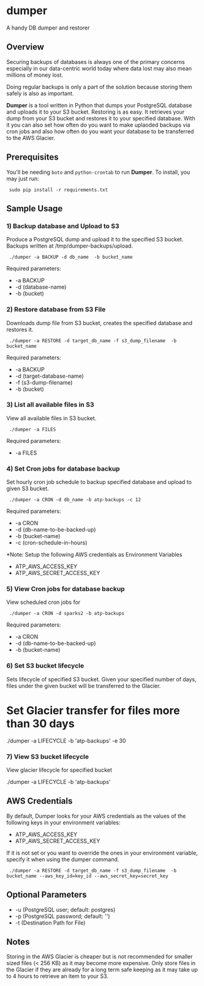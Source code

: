 # dumper
A handy DB dumper and restorer

## Overview
Securing backups of databases is always one of the primary concerns especially in our data-centric world today where data lost may also mean millions of money lost.

Doing regular backups is only a part of the solution because storing them safely is also as important. 

__Dumper__ is a tool written in Python that dumps your PostgreSQL database and uploads it to your S3 bucket. Restoring is as easy. It retrieves your dump from your S3 bucket and restores it to your specified database. With it you can also set how often do you want to make uplaoded backups via cron jobs and also how often do you want your database to be transferred to the AWS Glacier.


## Prerequisites
You'll be needing `boto` and `python-crontab` to run __Dumper__. To install, you may just run:
  
     sudo pip install -r requirements.txt

## Sample Usage

### 1) Backup database and Upload to S3
Produce a PostgreSQL dump and upload it to the specified S3 bucket. Backups written at /tmp/dumper-backups/upload.

     ./dumper -a BACKUP -d db_name  -b bucket_name
     
Required parameters:

* -a BACKUP
* -d (database-name)
* -b (bucket)
 


     
### 2) Restore database from S3 File
Downloads dump file from S3 bucket, creates the specified database and restores it.

     ./dumper -a RESTORE -d target_db_name -f s3_dump_filename  -b bucket_name
     
     
Required parameters:

* -a BACKUP
* -d (target-database-name)
* -f (s3-dump-filename)
* -b (bucket)

### 3) List all available files in S3
View all available files in S3 bucket.

     ./dumper -a FILES
     
Required parameters:

* -a FILES

### 4) Set Cron jobs for database backup
Set hourly cron job schedule to backup specified database and upload to given S3 bucket.

     ./dumper -a CRON -d db_name -b atp-backups -c 12
     
Required parameters:

* -a CRON
* -d (db-name-to-be-backed-up)
* -b (bucket-name)
* -c (cron-schedule-in-hours)

*Note: Setup the following AWS credentials as Environment Variables

* ATP_AWS_ACCESS_KEY
* ATP_AWS_SECRET_ACCESS_KEY



### 5) View Cron jobs for database backup
View scheduled cron jobs for 

     ./dumper -a CRON -d sparks2 -b atp-backups
     
Required parameters:

* -a CRON
* -d (db-name-to-be-backed-up)
* -b (bucket-name)


### 6) Set S3 bucket lifecycle
Sets lifecycle of specified S3 bucket. Given your specified number of days, files under the given bucket will be transferred to the Glacier.

  # Set Glacier transfer for files more than 30 days
  ./dumper -a LIFECYCLE -b 'atp-backups' -e 30

### 7) View S3 bucket lifecycle
View glacier lifecycle for specified bucket

  ./dumper -a LIFECYCLE -b 'atp-backups'
  
  
  
## AWS Credentials
By default, Dumper looks for your AWS credentials as the values of the following keys in your environment variables:

* ATP_AWS_ACCESS_KEY
* ATP_AWS_SECRET_ACCESS_KEY

If it is not set or you want to override the ones in your environment variable, specify it when using the dumper command.

     ./dumper -a RESTORE -d target_db_name -f s3_dump_filename  -b bucket_name --aws_key_id=key_id --aws_secret_key=secret_key
     


## Optional Parameters


* -u (PostgreSQL user; default: postgres)
* -p (PostgreSQL password; default: '')
* -t (Destination Path  for File)



## Notes

Storing in the AWS Glacier is cheaper but is not recommended for smaller sized files (< 256 KB) as it may become more expensive. Only store files in the Glacier if they are already for a long term safe keeping as it may take up to 4 hours to retrieve an item to your S3.
